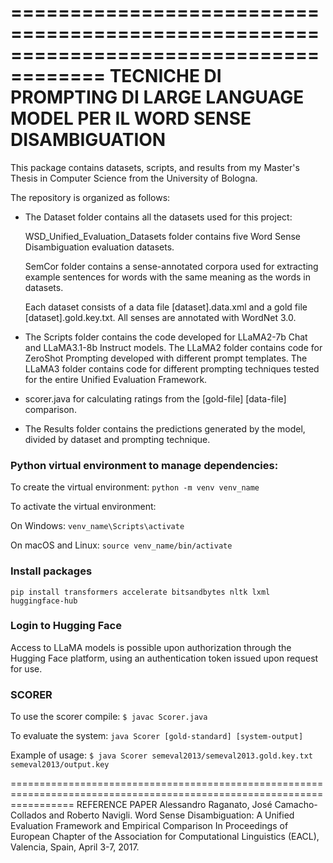======================================================================================
	TECNICHE DI PROMPTING DI LARGE LANGUAGE MODEL PER IL WORD SENSE DISAMBIGUATION
======================================================================================

This package contains datasets, scripts, and results from my Master's Thesis in Computer Science from the University of Bologna.

The repository is organized as follows:
- The Dataset folder contains all the datasets used for this project:

	WSD_Unified_Evaluation_Datasets folder contains five Word Sense Disambiguation evaluation datasets.

	SemCor folder contains a sense-annotated corpora used for extracting example sentences for words with the same meaning as the words in datasets.

	Each dataset consists of a data file [dataset].data.xml and a gold file [dataset].gold.key.txt. 
	All senses are annotated with WordNet 3.0.

- The Scripts folder contains the code developed for LLaMA2-7b Chat and LLaMA3.1-8b Instruct models.
	The LLaMA2 folder contains code for ZeroShot Prompting developed with different prompt templates.
	The LLaMA3 folder contains code for different prompting techniques tested for the entire Unified Evaluation Framework.
	
- scorer.java for calculating ratings from the [gold-file] [data-file] comparison.

- The Results folder contains the predictions generated by the model, divided by dataset and prompting technique.



### Python virtual environment to manage dependencies: 
To create the virtual environment:
`python -m venv venv_name`


To activate the virtual environment:

On Windows:
`venv_name\Scripts\activate`

On macOS and Linux:
`source venv_name/bin/activate`

### Install packages
`pip install transformers accelerate bitsandbytes nltk lxml huggingface-hub`


###  Login to Hugging Face
Access to LLaMA models is possible upon authorization through the Hugging Face platform, using an authentication token issued upon request for use.


### SCORER
To use the scorer compile:
`$ javac Scorer.java`

To evaluate the system: 
`java Scorer [gold-standard] [system-output]`

Example of usage:
`$ java Scorer semeval2013/semeval2013.gold.key.txt semeval2013/output.key`


=======================================================================================================================
REFERENCE PAPER
Alessandro Raganato, José Camacho-Collados and Roberto Navigli. 
Word Sense Disambiguation: A Unified Evaluation Framework and Empirical Comparison
In Proceedings of European Chapter of the Association for Computational Linguistics (EACL), 
Valencia, Spain, April 3-7, 2017. 
